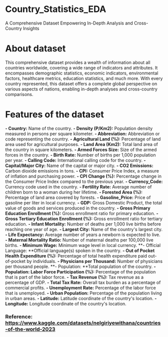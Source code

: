 # Country_Statistics_EDA
A Comprehensive Dataset Empowering In-Depth Analysis and Cross-Country Insights
# About dataset
This comprehensive dataset provides a wealth of information about all countries worldwide, covering a wide range of indicators and attributes. It encompasses demographic statistics, economic indicators, environmental factors, healthcare metrics, education statistics, and much more. With every country represented, this dataset offers a complete global perspective on various aspects of nations, enabling in-depth analyses and cross-country comparisons.
# Features of the dataset
**- Country:** Name of the country.
**- Density (P/Km2):** Population density measured in persons per square kilometer.
**- Abbreviation:** Abbreviation or code representing the country.
**- Agricultural Land (%):** Percentage of land area used for agricultural purposes.
**- Land Area (Km2):** Total land area of the country in square kilometers.
**- Armed Forces Size:** Size of the armed forces in the country.
**- Birth Rate:** Number of births per 1,000 population per year.
**- Calling Code:** International calling code for the country.
**- Capital/Major City:** Name of the capital or major city.
**- CO2 Emissions:** Carbon dioxide emissions in tons.
**- CPI:** Consumer Price Index, a measure of inflation and purchasing power.
**- CPI Change (%):** Percentage change in the Consumer Price Index compared to the previous year.
**- Currency_Code:** Currency code used in the country.
**- Fertility Rate:** Average number of children born to a woman during her lifetime.
**- Forested Area (%):** Percentage of land area covered by forests.
**- Gasoline_Price:** Price of gasoline per liter in local currency.
**- GDP:** Gross Domestic Product, the total value of goods and services produced in the country.
**- Gross Primary Education Enrollment (%):** Gross enrollment ratio for primary education.
**- Gross Tertiary Education Enrollment (%):** Gross enrollment ratio for tertiary education.
**- Infant Mortality:** Number of deaths per 1,000 live births before reaching one year of age.
**- Largest City:** Name of the country's largest city.
**- Life Expectancy:** Average number of years a newborn is expected to live.
**- Maternal Mortality Ratio:** Number of maternal deaths per 100,000 live births.
**- Minimum Wage:** Minimum wage level in local currency.
**- Official Language: **Official language(s) spoken in the country.
**- Out of Pocket Health Expenditure (%):** Percentage of total health expenditure paid out-of-pocket by individuals.
**- Physicians per Thousand:** Number of physicians per thousand people.
**- Population: **Total population of the country.
**- Population: Labor Force Participation (%):** Percentage of the population that is part of the labor force.
**- Tax Revenue (%):** Tax revenue as a percentage of GDP.
**- Total Tax Rate:** Overall tax burden as a percentage of commercial profits.
**- Unemployment Rate:** Percentage of the labor force that is unemployed.
**- Urban Population:** Percentage of the population living in urban areas.
**- Latitude:** Latitude coordinate of the country's location.
**- Longitude:** Longitude coordinate of the country's location.
### Reference: https://www.kaggle.com/datasets/nelgiriyewithana/countries-of-the-world-2023
